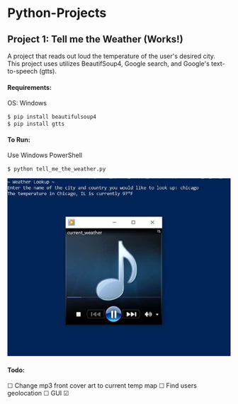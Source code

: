 # Python-Projects

## Project 1: Tell me the Weather (Works!)
  A project that reads out loud the temperature of the user's desired city.<br>
  This project uses utilizes BeautifSoup4, Google search, 
  and Google's text-to-speech (gtts).

#### Requirements: 
  OS: Windows

	$ pip install beautifulsoup4
    $ pip install gtts
#### To Run:
  Use Windows PowerShell

    $ python tell_me_the_weather.py

![base](weather_app.jpg)

#### Todo:
  &#9744; Change mp3 front cover art to current temp map
  &#9744; Find users geolocation
  &#9744; GUI
  &#9745;
  

